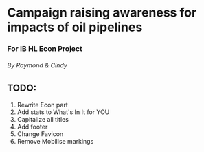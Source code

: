 # Campaign raising awareness for impacts of oil pipelines
### For IB HL Econ Project
###### By Raymond & Cindy
## TODO:
1. Rewrite Econ part
2. Add stats to What's In It for YOU
3. Capitalize all titles
4. Add footer
5. Change Favicon
6. Remove Mobilise markings
